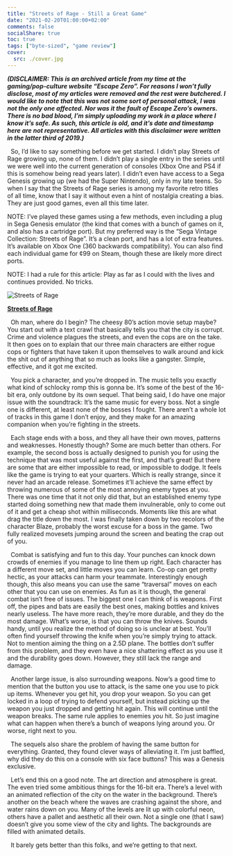 ```yaml
---
title: "Streets of Rage - Still a Great Game"
date: "2021-02-20T01:00:00+02:00"
comments: false
socialShare: true
toc: true
tags: ["byte-sized", "game review"]
cover:
  src: ./cover.jpg
---
```


<!-- wp:paragraph -->
<p><strong><em>(DISCLAIMER: This is an archived article from my time at the gaming/pop-culture website “Escape Zero”. For reasons I won’t fully disclose, most of my articles were removed and the rest were butchered. I would like to note that this was not some sort of personal attack, I was not the only one affected. Nor was it the fault of Escape Zero’s owners. There is no bad blood, I’m simply uploading my work in a place where I know it’s safe. As such, this article is old, and it’s date and timestamp here are not representative. All articles with this disclaimer were written in the latter third of 2019.)</em></strong></p>
<!-- /wp:paragraph -->

<!-- wp:paragraph -->
<p>  So, I’d like to say something before we get started. I didn’t play Streets of Rage growing up, none of them. I didn’t play a single entry in the series until we were well into the current generation of consoles (Xbox One and PS4 if this is somehow being read years later). I didn’t even have access to a Sega Genesis growing up (we had the Super Nintendo), only in my late teens. So when I say that the Streets of Rage series is among my favorite retro titles of all time, know that I say it without even a hint of nostalgia creating a bias. They are just good games, even all this time later.</p>
<!-- /wp:paragraph -->

<!-- wp:paragraph -->
<p>NOTE: I’ve played these games using a few methods, even including a plug in Sega Genesis emulator (the kind that comes with a bunch of games on it, and also has a cartridge port). But my preferred way is the “Sega Vintage Collection: Streets of Rage”. It’s a clean port, and has a lot of extra features. It’s available on Xbox One (360 backwards compatibility). You can also find each individual game for ¢99 on Steam, though these are likely more direct ports.</p>
<!-- /wp:paragraph -->

<!-- wp:paragraph -->
<p>NOTE: I had a rule for this article: Play as far as I could with the lives and continues provided. No tricks.</p>
<!-- /wp:paragraph -->

![Streets of Rage](https://lh3.googleusercontent.com/o5Tz-bytv1iddm41TboC-A7b1iPEY84YBtdUThrpA6edP_o0GTGxx9vt9216EIhBZ4FcVGWYnZiz8Bb_z-Cvw1-8xmZ2TEnSkNpgYA6BXJnHHcvZwDEZ2MEHDnhtLtsgo02IF4tS)

<!-- wp:paragraph {"align":"center"} -->
<p class="has-text-align-center"><strong><span style="text-decoration: underline;">Streets of Rage</span></strong></p>
<!-- /wp:paragraph -->

<!-- wp:paragraph -->
<p>  Oh man, where do I begin? The cheesy 80’s action movie setup maybe? You start out with a text crawl that basically tells you that the city is corrupt. Crime and violence plagues the streets, and even the cops are on the take. It then goes on to explain that our three main characters are either rogue cops or fighters that have taken it upon themselves to walk around and kick the shit out of anything that so much as looks like a gangster. Simple, effective, and it got me excited.</p>
<!-- /wp:paragraph -->

<!-- wp:paragraph -->
<p>  You pick a character, and you’re dropped in. The music tells you exactly what kind of schlocky romp this is gonna be. It’s some of the best of the 16-bit era, only outdone by its own sequel. That being said, I do have one major issue with the soundtrack: It’s the same music for every boss. Not a single one is different, at least none of the bosses I fought. There aren’t a whole lot of tracks in this game I don’t enjoy, and they make for an amazing companion when you’re fighting in the streets.</p>
<!-- /wp:paragraph -->

<!-- wp:paragraph -->
<p>  Each stage ends with a boss, and they all have their own moves, patterns and weaknesses. Honestly though? Some are much better than others. For example, the second boss is actually designed to punish you for using the technique that was most useful against the first, and that’s great! But there are some that are either impossible to read, or impossible to dodge. It feels like the game is trying to eat your quarters. Which is really strange, since it never had an arcade release. Sometimes it’ll achieve the same effect by throwing numerous of some of the most annoying enemy types at you. There was one time that it not only did that, but an established enemy type started doing something new that made them invulnerable, only to come out of it and get a cheap shot within milliseconds. Moments like this are what drag the title down the most. I was finally taken down by two recolors of the character Blaze, probably the worst excuse for a boss in the game. Two fully realized movesets jumping around the screen and beating the crap out of you.</p>
<!-- /wp:paragraph -->

<!-- wp:paragraph -->
<p>  Combat is satisfying and fun to this day. Your punches can knock down crowds of enemies if you manage to line them up right. Each character has a different move set, and little moves you can learn. Co-op can get pretty hectic, as your attacks can harm your teammate. Interestingly enough though, this also means you can use the same “traversal” moves on each other that you can use on enemies. As fun as it is though, the general combat isn’t free of issues. The biggest one I can think of is weapons. First off, the pipes and bats are easily the best ones, making bottles and knives nearly useless. The have more reach, they’re more durable, and they do the most damage. What’s worse, is that you can throw the knives. Sounds handy, until you realize the method of doing so is unclear at best. You’ll often find yourself throwing the knife when you’re simply trying to attack. Not to mention aiming the thing on a 2.5D plane. The bottles don’t suffer from this problem, and they even have a nice shattering effect as you use it and the durability goes down. However, they still lack the range and damage.</p>
<!-- /wp:paragraph -->

<!-- wp:paragraph -->
<p>  Another large issue, is also surrounding weapons. Now’s a good time to mention that the button you use to attack, is the same one you use to pick up items. Whenever you get hit, you drop your weapon. So you can get locked in a loop of trying to defend yourself, but instead picking up the weapon you just dropped and getting hit again. This will continue until the weapon breaks. The same rule applies to enemies <em>you</em> hit. So just imagine what can happen when there’s a bunch of weapons lying around you. Or worse, right next to you.</p>
<!-- /wp:paragraph -->

<!-- wp:paragraph -->
<p>  The sequels also share the problem of having the same button for everything. Granted, they found clever ways of alleviating it. I’m just baffled, why did they do this on a console with six face buttons? This was a Genesis exclusive.</p>
<!-- /wp:paragraph -->

<!-- wp:paragraph -->
<p>  Let’s end this on a good note. The art direction and atmosphere is great. The even tried some ambitious things for the 16-bit era. There’s a level with an animated reflection of the city on the water in the background. There’s another on the beach where the waves are crashing against the shore, and water rains down on you. Many of the levels are lit up with colorful neon, others have a pallet and aesthetic all their own. Not a single one (that I saw) doesn’t give you some view of the city and lights. The backgrounds are filled with animated details.</p>
<!-- /wp:paragraph -->

<!-- wp:paragraph -->
<p>  It barely gets better than this folks, and we’re getting to that next.</p>
<!-- /wp:paragraph -->
